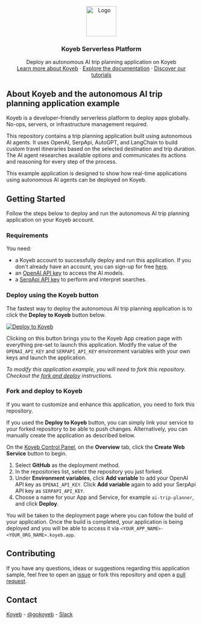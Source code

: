 <div align="center">
  <a href="https://koyeb.com">
    <img src="https://www.koyeb.com/static/images/icons/koyeb.svg" alt="Logo" width="80" height="80">
  </a>
  <h3 align="center">Koyeb Serverless Platform</h3>
  <p align="center">
    Deploy an autonomous AI trip planning application on Koyeb
    <br />
    <a href="https://koyeb.com">Learn more about Koyeb</a>
    ·
    <a href="https://koyeb.com/docs">Explore the documentation</a>
    ·
    <a href="https://koyeb.com/tutorials">Discover our tutorials</a>
  </p>
</div>


## About Koyeb and the autonomous AI trip planning application example

Koyeb is a developer-friendly serverless platform to deploy apps globally. No-ops, servers, or infrastructure management required.

This repository contains a trip planning application built using autonomous AI agents.  It uses OpenAI, SerpApi, AutoGPT, and LangChain to build custom travel itineraries based on the selected destination and trip duration.  The AI agent researches available options and communicates its actions and reasoning for every step of the process.

This example application is designed to show how real-time applications using autonomous AI agents can be deployed on Koyeb.

## Getting Started

Follow the steps below to deploy and run the autonomous AI trip planning application on your Koyeb account.

### Requirements

You need:

* a Koyeb account to successfully deploy and run this application. If you don't already have an account, you can sign-up for free [here](https://app.koyeb.com/auth/signup).
* an [OpenAI API key](https://platform.openai.com/api-keys) to access the AI models.
* a [SerpApi API key](https://serpapi.com/dashboard) to perform and interpret searches.

### Deploy using the Koyeb button

The fastest way to deploy the autonomous AI trip planning application is to click the **Deploy to Koyeb** button below.

[![Deploy to Koyeb](https://www.koyeb.com/static/images/deploy/button.svg)](https://app.koyeb.com/deploy?name=ai-trip-planner&type=git&repository=koyeb%2Fexample-autonomous-ai-trip-planner&branch=main&builder=buildpack&env%5BOPENAI_API_KEY%5D=CHANGE_ME&env%5BSERPAPI_API_KEY%5D=CHANGE_ME&ports=8000%3Bhttp%3B%2F)

Clicking on this button brings you to the Koyeb App creation page with everything pre-set to launch this application.  Modify the value of the `OPENAI_API_KEY` and `SERPAPI_API_KEY` environment variables with your own keys and launch the application.

_To modify this application example, you will need to fork this repository. Checkout the [fork and deploy](#fork-and-deploy-to-koyeb) instructions._

### Fork and deploy to Koyeb

If you want to customize and enhance this application, you need to fork this repository.

If you used the **Deploy to Koyeb** button, you can simply link your service to your forked repository to be able to push changes.
Alternatively, you can manually create the application as described below.

On the [Koyeb Control Panel](//app.koyeb.com/apps), on the **Overview** tab, click the **Create Web Service** button to begin.

1. Select **GitHub** as the deployment method.
2. In the repositories list, select the repository you just forked.
3. Under **Environment variables**, click **Add variable** to add your OpenAI API key as `OPENAI_API_KEY`.  Click **Add variable** again to add your SerpApi API key as `SERPAPI_API_KEY`.
4. Choose a name for your App and Service, for example `ai-trip-planner`, and click **Deploy**.

You will be taken to the deployment page where you can follow the build of your application. Once the build is completed, your application is being deployed and you will be able to access it via `<YOUR_APP_NAME>-<YOUR_ORG_NAME>.koyeb.app`.

## Contributing

If you have any questions, ideas or suggestions regarding this application sample, feel free to open an [issue](https://github.com/koyeb/example-autonomous-ai-trip-planner/issues) or fork this repository and open a [pull request](https://github.com/koyeb/example-autonomous-ai-trip-planner/pulls).

## Contact

[Koyeb](https://www.koyeb.com) - [@gokoyeb](https://twitter.com/gokoyeb) - [Slack](http://slack.koyeb.com/)
